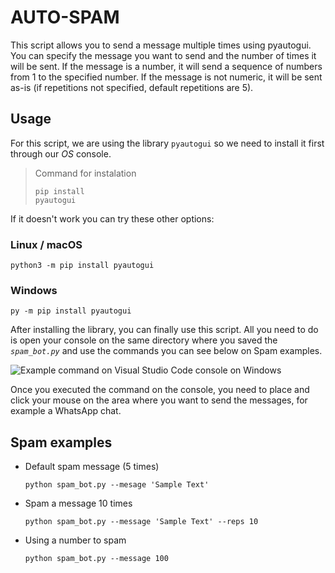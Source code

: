 # AUTO-SPAM

This script allows you to send a message multiple times using pyautogui. 
You can specify the message you want to send and the number of times it
will be sent. If the message is a number, it will send a sequence of numbers
from 1 to the specified number. If the message is not numeric, it will be sent
as-is (if repetitions not specified, default repetitions are 5).

## Usage
For this script, we are using the library `pyautogui` so we need to install it first through our _OS_ console.

>Command for instalation <pre><code>pip install pyautogui</code></pre>

If it doesn't work you can try these other options:

### Linux / macOS
<pre><code>python3 -m pip install pyautogui</code></pre>
</code></pre>

### Windows
<pre><code>py -m pip install pyautogui</code></pre>
</code></pre>

After installing the library, you can finally use this script.
All you need to do is open your console on the same directory where you saved the _`spam_bot.py`_ and use the commands you can see below on Spam examples.

![Example command on _Visual Studio Code_ console on Windows](https://github.com/santipvz/auto-spam/assets/114695520/7fbc8db2-8bba-4448-a1f4-a2d820dc733a "Example command on Visual Studio Code console on Windows")

Once you executed the command on the console, you need to place and click your mouse on the area where you want to send the messages, for example a WhatsApp chat.

## Spam examples

* Default spam message (5 times) 
    <pre><code>python spam_bot.py --mesage 'Sample Text'</code></pre>
    </code></pre>

* Spam a message 10 times 
    <pre><code>python spam_bot.py --message 'Sample Text' --reps 10</code></pre>
    </code></pre>

* Using a number to spam 
    <pre><code>python spam_bot.py --message 100</code></pre>
    </code></pre>
